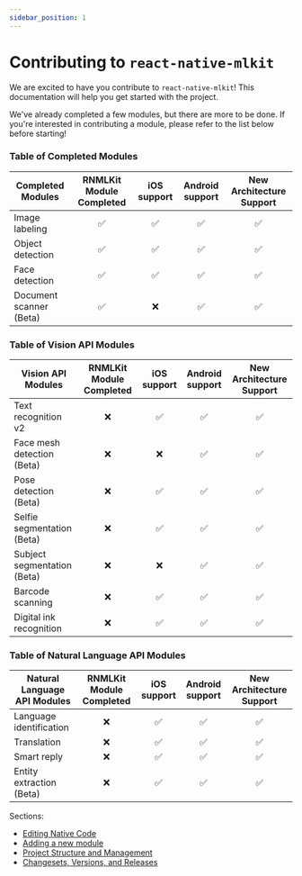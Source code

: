 ```yaml
---
sidebar_position: 1
---
```


# Contributing to `react-native-mlkit`

We are excited to have you contribute to `react-native-mlkit`! This documentation will help you get started with the
project.

We've already completed a few modules, but there are more to be done. If you're interested in contributing a module, please refer to the list below before starting!

### Table of Completed Modules

| Completed Modules       | RNMLKit Module Completed | iOS support | Android support | New Architecture Support |
| ----------------------- | :----------------------: | :---------: | :-------------: | :----------------------: |
| Image labeling          |            ✅            |     ✅      |       ✅        |            ✅            |
| Object detection        |            ✅            |     ✅      |       ✅        |            ✅            |
| Face detection          |            ✅            |     ✅      |       ✅        |            ✅            |
| Document scanner (Beta) |            ✅            |     ❌      |       ✅        |            ✅            |

### Table of Vision API Modules

| Vision API Modules          | RNMLKit Module Completed | iOS support | Android support | New Architecture Support |
| --------------------------- | :----------------------: | :---------: | :-------------: | :----------------------: |
| Text recognition v2         |            ❌            |     ✅      |       ✅        |            ✅            |
| Face mesh detection (Beta)  |            ❌            |     ❌      |       ✅        |            ✅            |
| Pose detection (Beta)       |            ❌            |     ✅      |       ✅        |            ✅            |
| Selfie segmentation (Beta)  |            ❌            |     ✅      |       ✅        |            ✅            |
| Subject segmentation (Beta) |            ❌            |     ❌      |       ✅        |            ✅            |
| Barcode scanning            |            ❌            |     ✅      |       ✅        |            ✅            |
| Digital ink recognition     |            ❌            |     ✅      |       ✅        |            ✅            |

### Table of Natural Language API Modules

| Natural Language API Modules | RNMLKit Module Completed | iOS support | Android support | New Architecture Support |
| ---------------------------- | :----------------------: | :---------: | :-------------: | :----------------------: |
| Language identification      |            ❌            |     ✅      |       ✅        |            ✅            |
| Translation                  |            ❌            |     ✅      |       ✅        |            ✅            |
| Smart reply                  |            ❌            |     ✅      |       ✅        |            ✅            |
| Entity extraction (Beta)     |            ❌            |     ✅      |       ✅        |            ✅            |

Sections:

- [Editing Native Code](./editing-native-code.md)
- [Adding a new module](./adding-a-new-module.md)
- [Project Structure and Management](./project-structure-and-management.md)
- [Changesets, Versions, and Releases](./changesets-versions-and-releases.md)
